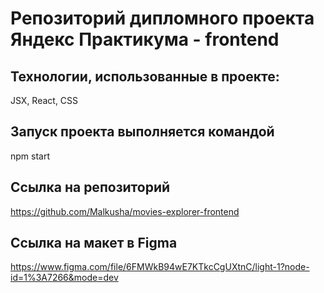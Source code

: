 # Репозиторий дипломного проекта Яндекс Практикума - frontend

## Технологии, использованные в проекте:

JSX, React, CSS

## Запуск проекта выполняется командой

npm start

## Ссылка на репозиторий

https://github.com/Malkusha/movies-explorer-frontend

## Ссылка на макет в Figma

https://www.figma.com/file/6FMWkB94wE7KTkcCgUXtnC/light-1?node-id=1%3A7266&mode=dev